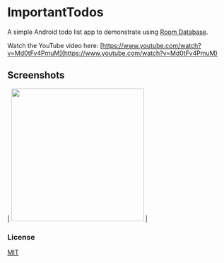 # ImportantTodos

A simple Android todo list app to demonstrate using [Room Database](https://developer.android.com/training/data-storage/room).

Watch the YouTube video here: [https://www.youtube.com/watch?v=Md0tFv4PmuM](https://www.youtube.com/watch?v=Md0tFv4PmuM)

## Screenshots
| <img src="src/main/res/images/todos-app-1.png" width=300> |

### License
[MIT](https://choosealicense.com/licenses/mit/)
